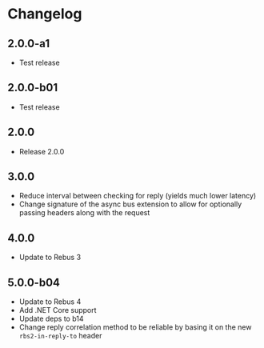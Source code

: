 # Changelog

## 2.0.0-a1

* Test release

## 2.0.0-b01

* Test release

## 2.0.0

* Release 2.0.0

## 3.0.0

* Reduce interval between checking for reply (yields much lower latency)
* Change signature of the async bus extension to allow for optionally passing headers along with the request

## 4.0.0

* Update to Rebus 3

## 5.0.0-b04

* Update to Rebus 4
* Add .NET Core support
* Update deps to b14
* Change reply correlation method to be reliable by basing it on the new `rbs2-in-reply-to` header